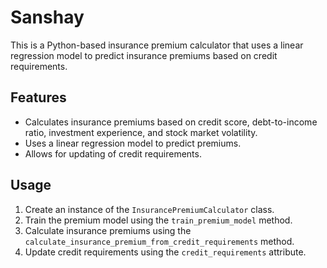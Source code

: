 # Sanshay
This is a Python-based insurance premium calculator that uses a linear regression model to predict insurance premiums based on credit requirements.
## Features
* Calculates insurance premiums based on credit score, debt-to-income ratio, investment experience, and stock market volatility.
* Uses a linear regression model to predict premiums.
* Allows for updating of credit requirements.
## Usage
1. Create an instance of the `InsurancePremiumCalculator` class.
2. Train the premium model using the `train_premium_model` method.
3. Calculate insurance premiums using the `calculate_insurance_premium_from_credit_requirements` method.
4. Update credit requirements using the `credit_requirements` attribute.
